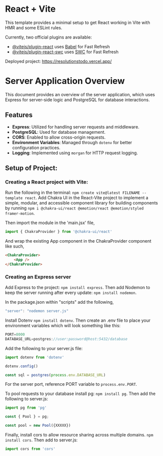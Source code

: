 # React + Vite

This template provides a minimal setup to get React working in Vite with HMR and some ESLint rules.

Currently, two official plugins are available:

- [@vitejs/plugin-react](https://github.com/vitejs/vite-plugin-react/blob/main/packages/plugin-react/README.md) uses [Babel](https://babeljs.io/) for Fast Refresh
- [@vitejs/plugin-react-swc](https://github.com/vitejs/vite-plugin-react-swc) uses [SWC](https://swc.rs/) for Fast Refresh

Deployed project: https://resolutionstodo.vercel.app/

# Server Application Overview

This document provides an overview of the server application, which uses Express for server-side logic and PostgreSQL for database interactions.

## Features

- **Express**: Utilized for handling server requests and middleware.
- **PostgreSQL**: Used for database management.
- **CORS**: Enabled to allow cross-origin requests.
- **Environment Variables**: Managed through `dotenv` for better configuration practices.
- **Logging**: Implemented using `morgan` for HTTP request logging.

## Setup of Project:

### Creating a React project with Vite:
Run the following in the terminal: `npm create vite@latest FILENAME --template react`.  Add Chakra UI in the React-Vite project to implement a simple, modular, and accessible component library for building components by running `npm i @chakra-ui/react @emotion/react @emotion/styled framer-motion`.

Then import the module in the 'main.jsx' file,
```javascript
import { ChakraProvider } from '@chakra-ui/react'
```

And wrap the existing App component in the ChakraProvider component like such,
```HTML
<ChakraProvider>
    <App />
</ChakraProvider>
```

### Creating an Express server

Add Express to the project: `npm install express`.  Then add Nodemon to keep the server running after every update: `npm install nodemon`.

In the package.json within "scripts" add the following,
```javascript
"server": "nodemon server.js"
```
Install Dotenv `npm install dotenv`.  Then create an .env file to place your environment variables which will look something like this:
```javascript
PORT=8000
DATABASE_URL=postgres://user:password@host:5432/database
```
Add the following to your server.js file:
```javascript
import dotenv from 'dotenv'

dotenv.config()

const sql = postgres(process.env.DATABASE_URL)
```
For the server port, reference PORT variable to `process.env.PORT`.

To pool requests to your database install pg: `npm install pg`.  Then add the following to server.js:
```javascript
import pg from 'pg'

const { Pool } = pg;

const pool = new Pool({XXXXX})
```
Finally, install cors to allow resource sharing across multiple domains. `npm install cors`.  Then add to server.js:
```javascript
import cors from 'cors'
```
